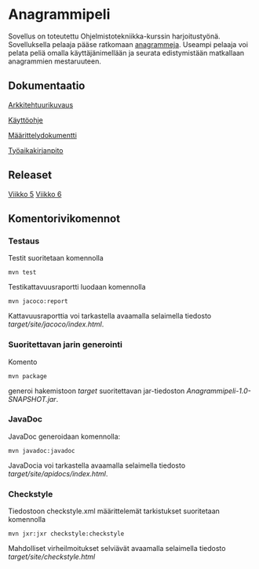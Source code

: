 # Anagrammipeli

Sovellus on toteutettu Ohjelmistotekniikka-kurssin harjoitustyönä. Sovelluksella pelaaja pääse ratkomaan [anagrammeja](https://fi.wikipedia.org/wiki/Anagrammi). Useampi pelaaja voi pelata peliä omalla käyttäjänimellään ja seurata edistymistään matkallaan anagrammien mestaruuteen.

## Dokumentaatio
[Arkkitehtuurikuvaus](https://github.com/sinikala/ot-harjoitustyo/blob/master/dokumentaatio/arkkitehtuuri.md)

[Käyttöohje](https://github.com/sinikala/ot-harjoitustyo/blob/master/dokumentaatio/kayttoohje.md)

[Määrittelydokumentti](https://github.com/sinikala/ot-harjoitustyo/blob/master/dokumentaatio/m%C3%A4%C3%A4rittelydokumentti.md)

[Työaikakirjanpito](https://github.com/sinikala/ot-harjoitustyo/blob/master/dokumentaatio/ty%C3%B6aikakirjanpito.md)


## Releaset
[Viikko 5](https://github.com/sinikala/ot-harjoitustyo/releases)
[Viikko 6](https://github.com/sinikala/ot-harjoitustyo/releases/tag/v0.2beta)


## Komentorivikomennot


### Testaus
Testit suoritetaan komennolla
````
mvn test
````

Testikattavuusraportti luodaan komennolla
````
mvn jacoco:report
````

Kattavuusraporttia voi tarkastella avaamalla selaimella tiedosto _target/site/jacoco/index.html_.

### Suoritettavan jarin generointi
Komento
````
mvn package
````
generoi hakemistoon _target_ suoritettavan jar-tiedoston _Anagrammipeli-1.0-SNAPSHOT.jar_.

### JavaDoc
JavaDoc generoidaan komennolla:
````
mvn javadoc:javadoc
````
JavaDocia voi tarkastella avaamalla selaimella tiedosto _target/site/apidocs/index.html_.



### Checkstyle
Tiedostoon checkstyle.xml määrittelemät tarkistukset suoritetaan komennolla
````
mvn jxr:jxr checkstyle:checkstyle
````
Mahdolliset virheilmoitukset selviävät avaamalla selaimella tiedosto _target/site/checkstyle.html_
